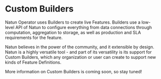 # Custom Builders

Natun Operator uses Builders to create live Features. Builders use a low-level API of Natun to configure everything from data connections through computation, aggregation to storage, as well as production and SLA requirements for the feature.

Natun believes in the power of the community, and it extensible by design. Natun is a highly versatile tool - and part of its versatility is its support for Custom Builders, which any organization or user can create to support new kinds of Feature Definitions.

More information on Custom Builders is coming soon, so stay tuned!
